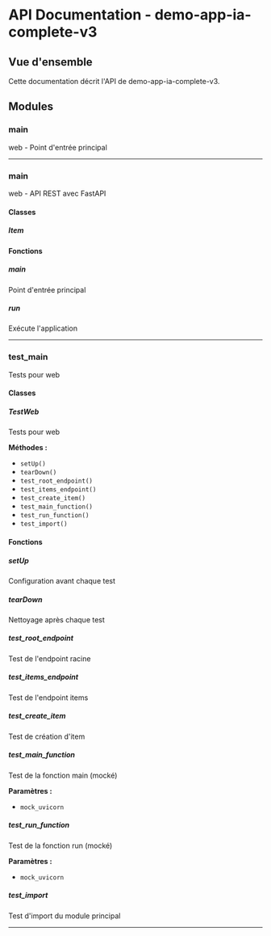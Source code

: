 # API Documentation - demo-app-ia-complete-v3

## Vue d'ensemble

Cette documentation décrit l'API de demo-app-ia-complete-v3.

## Modules

### main

web - Point d'entrée principal

---

### main

web - API REST avec FastAPI

#### Classes

##### Item

#### Fonctions

##### main

Point d'entrée principal

##### run

Exécute l'application

---

### test_main

Tests pour web

#### Classes

##### TestWeb

Tests pour web

**Méthodes :**

- `setUp()`
- `tearDown()`
- `test_root_endpoint()`
- `test_items_endpoint()`
- `test_create_item()`
- `test_main_function()`
- `test_run_function()`
- `test_import()`

#### Fonctions

##### setUp

Configuration avant chaque test

##### tearDown

Nettoyage après chaque test

##### test_root_endpoint

Test de l'endpoint racine

##### test_items_endpoint

Test de l'endpoint items

##### test_create_item

Test de création d'item

##### test_main_function

Test de la fonction main (mocké)

**Paramètres :**

- `mock_uvicorn`

##### test_run_function

Test de la fonction run (mocké)

**Paramètres :**

- `mock_uvicorn`

##### test_import

Test d'import du module principal

---

